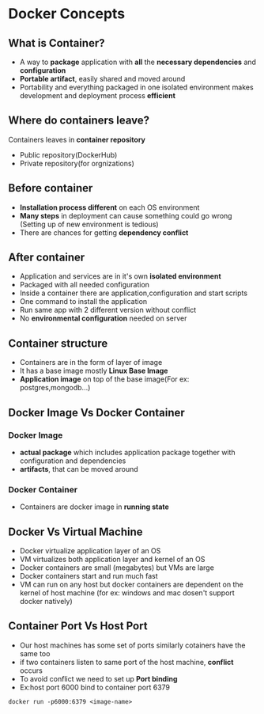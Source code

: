 # Docker Concepts
## What is Container?
* A way to **package** application with **all** the **necessary dependencies** and **configuration**
*  **Portable artifact**, easily shared and moved around
* Portability and everything packaged in one isolated environment makes development and deployment process **efficient**

## Where do containers leave?
Containers leaves in **container repository**
* Public repository(DockerHub)
* Private repository(for orgnizations)
## Before container
* **Installation process different** on each OS environment
* **Many steps** in deployment can cause something could go wrong (Setting up of new environment is tedious)
* There are chances for getting **dependency conflict**
## After container 
* Application and services are in it's own **isolated environment**
* Packaged with all needed configuration 
* Inside a container there are application,configuration and start scripts
* One command to install the application
* Run same app with 2 different version without conflict
* No **environmental configuration** needed on server

## Container structure
* Containers are in the form of layer of image
* It has a base image mostly **Linux Base Image**
* **Application image** on top of the base image(For ex: postgres,mongodb...)
## Docker Image Vs Docker Container
### Docker Image
* **actual package** which includes application package together with configuration and dependencies
* **artifacts**, that can be moved around
### Docker Container
* Containers are docker image in **running state**
## Docker Vs Virtual Machine

* Docker virtualize application layer of an OS
* VM virtualizes both application layer and kernel of an OS
* Docker containers are small (megabytes) but VMs are large
* Docker containers start and run much fast
* VM can run on any host but docker containers are dependent on the kernel of host machine
(for ex: windows and mac dosen't support docker natively)

## Container Port Vs Host Port
* Our host machines has some set of ports similarly cotainers have the same too
* if two containers listen to same port of the host machine, **conflict** occurs
* To avoid conflict we need to set up **Port binding**
* Ex:host port 6000 bind to container port 6379 
 ```
 docker run -p6000:6379 <image-name>
 
  ```
 
